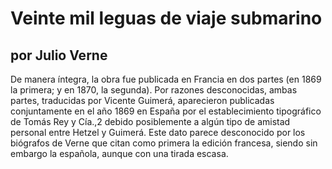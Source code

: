 <h1>Veinte mil leguas de viaje submarino</h1>
<h2>por Julio Verne</h2>
<p>De manera íntegra, la obra fue publicada en Francia en dos partes (en 1869 la primera; y en 1870, la segunda). Por razones desconocidas, ambas partes, traducidas por Vicente Guimerá, aparecieron publicadas conjuntamente en el año 1869 en España por el establecimiento tipográfico de Tomás Rey y Cía.,2​ debido posiblemente a algún tipo de amistad personal entre Hetzel y Guimerá. Este dato parece desconocido por los biógrafos de Verne que citan como primera la edición francesa, siendo sin embargo la española, aunque con una tirada escasa.</p>